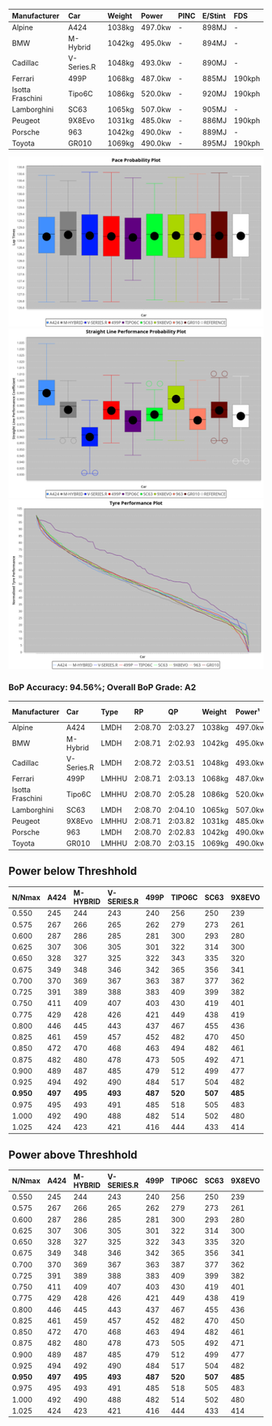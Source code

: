 | Manufacturer     | Car        | Weight | Power   | PINC    | E/Stint | FDS     |
|:-|:-|:-|:-|:-|:-|:-|
| Alpine           | A424       | 1038kg | 497.0kw |    -    | 898MJ   |    -    |
| BMW              | M-Hybrid   | 1042kg | 495.0kw |    -    | 894MJ   |    -    |
| Cadillac         | V-Series.R | 1048kg | 493.0kw |    -    | 890MJ   |    -    |
| Ferrari          | 499P       | 1068kg | 487.0kw |    -    | 885MJ   | 190kph  |
| Isotta Fraschini | Tipo6C     | 1086kg | 520.0kw |    -    | 920MJ   | 190kph  |
| Lamborghini      | SC63       | 1065kg | 507.0kw |    -    | 905MJ   |    -    |
| Peugeot          | 9X8Evo     | 1031kg | 485.0kw |    -    | 886MJ   | 190kph  |
| Porsche          | 963        | 1042kg | 490.0kw |    -    | 889MJ   |    -    |
| Toyota           | GR010      | 1069kg | 490.0kw |    -    | 895MJ   | 190kph  |

![PACECHART](./IMG/AUTO.png)
![STRAIGHTLINEPERFORMANCECHART](./IMG/AUTO_sp.png)
![TYREPERFORMANCECHART](./IMG/AUTO_tw.png)

### BoP Accuracy: 94.56%; Overall BoP Grade: A2
| Manufacturer     | Car        | Type  | RP      | QP      | Weight | Power¹  | Threshhold | PINC    | Power²   | E/Stint | AVG Vmax  | FDS     | RDLC | L/Stint | BOP-Grade | Model Accuracy | Model Points | Match%  | SimDiff |
|:-|:-|:-|:-|:-|:-|:-|:-|:-|:-|:-|:-|:-|:-|:-|:-|:-|:-|:-|:-|
| Alpine           | A424       | LMDH  | 2:08.70 | 2:03.27 | 1038kg | 497.0kw | 0.0kph     |    -    | 497.00kw |  898MJ  | 307.28kph |    -    | 1.01 | 25      | ~A1       | 99.61%         | 762          | 99.09%  | #       |
| BMW              | M-Hybrid   | LMDH  | 2:08.71 | 2:02.93 | 1042kg | 495.0kw | 0.0kph     |    -    | 495.00kw |  894MJ  | 304.63kph |    -    | 1.01 | 25      | ~A1       | 100.00%        | 1826         | 97.22%  | #       |
| Cadillac         | V-Series.R | LMDH  | 2:08.72 | 2:03.51 | 1048kg | 493.0kw | 0.0kph     |    -    | 493.00kw |  890MJ  | 300.78kph |    -    | 1.01 | 25      | ~A1       | 99.00%         | 3184         | 100.00% | #       |
| Ferrari          | 499P       | LMHHU | 2:08.71 | 2:03.13 | 1068kg | 487.0kw | 0.0kph     |    -    | 487.00kw |  885MJ  | 302.35kph | 190kph  | 1.02 | 25      | ~A1       | 98.07%         | 3550         | 100.00% | #       |
| Isotta Fraschini | Tipo6C     | LMHHU | 2:08.70 | 2:05.28 | 1086kg | 520.0kw | 0.0kph     |    -    | 520.00kw |  920MJ  | 303.99kph | 190kph  | 1.01 | 25      | +D1       | 96.81%         | 91           | 65.71%  | #       |
| Lamborghini      | SC63       | LMDH  | 2:08.70 | 2:04.10 | 1065kg | 507.0kw | 0.0kph     |    -    | 507.00kw |  905MJ  | 303.94kph |    -    | 1.02 | 25      | ~A1       | 100.00%        | 529          | 95.36%  | #       |
| Peugeot          | 9X8Evo     | LMHHU | 2:08.71 | 2:03.82 | 1031kg | 485.0kw | 0.0kph     |    -    | 485.00kw |  886MJ  | 305.57kph | 190kph  | 1.02 | 25      | +A2       | 99.21%         | 377          | 93.69%  | #       |
| Porsche          | 963        | LMDH  | 2:08.70 | 2:02.83 | 1042kg | 490.0kw | 0.0kph     |    -    | 490.00kw |  889MJ  | 302.93kph |    -    | 1.01 | 25      | ~A1       | 99.96%         | 10176        | 100.00% | #       |
| Toyota           | GR010      | LMHHU | 2:08.70 | 2:03.15 | 1069kg | 490.0kw | 0.0kph     |    -    | 490.00kw |  895MJ  | 302.47kph | 190kph  | 1.02 | 25      | ~A1       | 99.95%         | 5509         | 100.00% | #       |

## Power below Threshhold
| N/Nmax    | A424    | M-HYBRID | V-SERIES.R | 499P    | TIPO6C  | SC63    | 9X8EVO  | 963     | GR010   |
|:-|:-|:-|:-|:-|:-|:-|:-|:-|:-|
|  0.550    |  245    |  244     |  243       |  240    |  256    |  250    |  239    |  241    |  241    |
|  0.575    |  267    |  266     |  265       |  262    |  279    |  273    |  261    |  264    |  264    |
|  0.600    |  287    |  286     |  285       |  281    |  300    |  293    |  280    |  283    |  283    |
|  0.625    |  307    |  306     |  305       |  301    |  322    |  314    |  300    |  303    |  303    |
|  0.650    |  328    |  327     |  325       |  322    |  343    |  335    |  320    |  324    |  324    |
|  0.675    |  349    |  348     |  346       |  342    |  365    |  356    |  341    |  344    |  344    |
|  0.700    |  370    |  369     |  367       |  363    |  387    |  377    |  362    |  365    |  365    |
|  0.725    |  391    |  389     |  388       |  383    |  409    |  399    |  382    |  386    |  386    |
|  0.750    |  411    |  409     |  407       |  403    |  430    |  419    |  401    |  405    |  405    |
|  0.775    |  429    |  428     |  426       |  421    |  449    |  438    |  419    |  424    |  424    |
|  0.800    |  446    |  445     |  443       |  437    |  467    |  455    |  436    |  440    |  440    |
|  0.825    |  461    |  459     |  457       |  452    |  482    |  470    |  450    |  455    |  455    |
|  0.850    |  472    |  470     |  468       |  463    |  494    |  482    |  461    |  466    |  466    |
|  0.875    |  482    |  480     |  478       |  473    |  505    |  492    |  471    |  476    |  476    |
|  0.900    |  489    |  487     |  485       |  479    |  512    |  499    |  477    |  482    |  482    |
|  0.925    |  494    |  492     |  490       |  484    |  517    |  504    |  482    |  487    |  487    |
| **0.950** | **497** | **495**  | **493**    | **487** | **520** | **507** | **485** | **490** | **490** |
|  0.975    |  495    |  493     |  491       |  485    |  518    |  505    |  483    |  488    |  488    |
|  1.000    |  492    |  490     |  488       |  482    |  514    |  502    |  480    |  485    |  485    |
|  1.025    |  424    |  423     |  421       |  416    |  444    |  433    |  414    |  419    |  419    |

## Power above Threshhold
| N/Nmax    | A424    | M-HYBRID | V-SERIES.R | 499P    | TIPO6C  | SC63    | 9X8EVO  | 963     | GR010   |
|:-|:-|:-|:-|:-|:-|:-|:-|:-|:-|
|  0.550    |  245    |  244     |  243       |  240    |  256    |  250    |  239    |  241    |  241    |
|  0.575    |  267    |  266     |  265       |  262    |  279    |  273    |  261    |  264    |  264    |
|  0.600    |  287    |  286     |  285       |  281    |  300    |  293    |  280    |  283    |  283    |
|  0.625    |  307    |  306     |  305       |  301    |  322    |  314    |  300    |  303    |  303    |
|  0.650    |  328    |  327     |  325       |  322    |  343    |  335    |  320    |  324    |  324    |
|  0.675    |  349    |  348     |  346       |  342    |  365    |  356    |  341    |  344    |  344    |
|  0.700    |  370    |  369     |  367       |  363    |  387    |  377    |  362    |  365    |  365    |
|  0.725    |  391    |  389     |  388       |  383    |  409    |  399    |  382    |  386    |  386    |
|  0.750    |  411    |  409     |  407       |  403    |  430    |  419    |  401    |  405    |  405    |
|  0.775    |  429    |  428     |  426       |  421    |  449    |  438    |  419    |  424    |  424    |
|  0.800    |  446    |  445     |  443       |  437    |  467    |  455    |  436    |  440    |  440    |
|  0.825    |  461    |  459     |  457       |  452    |  482    |  470    |  450    |  455    |  455    |
|  0.850    |  472    |  470     |  468       |  463    |  494    |  482    |  461    |  466    |  466    |
|  0.875    |  482    |  480     |  478       |  473    |  505    |  492    |  471    |  476    |  476    |
|  0.900    |  489    |  487     |  485       |  479    |  512    |  499    |  477    |  482    |  482    |
|  0.925    |  494    |  492     |  490       |  484    |  517    |  504    |  482    |  487    |  487    |
| **0.950** | **497** | **495**  | **493**    | **487** | **520** | **507** | **485** | **490** | **490** |
|  0.975    |  495    |  493     |  491       |  485    |  518    |  505    |  483    |  488    |  488    |
|  1.000    |  492    |  490     |  488       |  482    |  514    |  502    |  480    |  485    |  485    |
|  1.025    |  424    |  423     |  421       |  416    |  444    |  433    |  414    |  419    |  419    |
